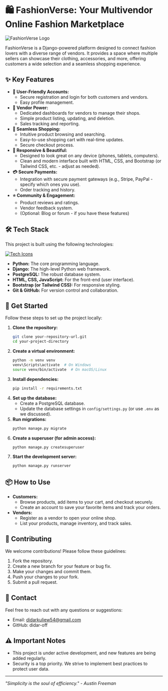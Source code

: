 # 🛍️ FashionVerse: Your Multivendor Online Fashion Marketplace

![FashionVerse Logo](your-logo-url.png)

FashionVerse is a Django-powered platform designed to connect fashion lovers with a diverse range of vendors. It provides a space where multiple sellers can showcase their clothing, accessories, and more, offering customers a wide selection and a seamless shopping experience.

## ✨ Key Features

* **👤 User-Friendly Accounts:**
    * Secure registration and login for both customers and vendors.
    * Easy profile management.
* **👗 Vendor Power:**
    * Dedicated dashboards for vendors to manage their shops.
    * Simple product listing, updating, and deletion.
    * Sales tracking and reporting.
* **🛒 Seamless Shopping:**
    * Intuitive product browsing and searching.
    * Easy-to-use shopping cart with real-time updates.
    * Secure checkout process.
* **📱 Responsive & Beautiful:**
    * Designed to look great on any device (phones, tablets, computers).
    * Clean and modern interface built with HTML, CSS, and Bootstrap (or Tailwind CSS, etc. - adjust as needed).
* **💳 Secure Payments:**
    * Integration with secure payment gateways (e.g., Stripe, PayPal - specify which ones you use).
    * Order tracking and history.
* **⭐ Community & Engagement:**
    * Product reviews and ratings.
    * Vendor feedback system.
    * (Optional: Blog or forum - if you have these features)

## 🛠️ Tech Stack

This project is built using the following technologies:

[![Tech Icons](https://skillicons.dev/icons?i=py,vscode,django,postgresql,html,css,js,react,bootstrap,git,github,stackoverflow,gcp,gmail,instagram,linkedin,twitter,powershell)](https://skillicons.dev)

* **Python:** The core programming language.
* **Django:** The high-level Python web framework.
* **PostgreSQL:** The robust database system.
* **HTML, CSS, JavaScript:** For the front-end (user interface).
* **Bootstrap (or Tailwind CSS):** For responsive styling.
* **Git & GitHub:** For version control and collaboration.

## 🚀 Get Started

Follow these steps to set up the project locally:

1.  **Clone the repository:**
    ```bash
    git clone your-repository-url.git
    cd your-project-directory
    ```
2.  **Create a virtual environment:**
    ```bash
    python -m venv venv
    venv\Scripts\activate  # On Windows
    source venv/bin/activate  # On macOS/Linux
    ```
3.  **Install dependencies:**
    ```bash
    pip install -r requirements.txt
    ```
4.  **Set up the database:**
    * Create a PostgreSQL database.
    * Update the database settings in `config/settings.py` (or use `.env` as we discussed).
5.  **Run migrations:**
    ```bash
    python manage.py migrate
    ```
6.  **Create a superuser (for admin access):**
    ```bash
    python manage.py createsuperuser
    ```
7.  **Start the development server:**
    ```bash
    python manage.py runserver
    ```

## 📦 How to Use

* **Customers:**
    * Browse products, add items to your cart, and checkout securely.
    * Create an account to save your favorite items and track your orders.
* **Vendors:**
    * Register as a vendor to open your online shop.
    * List your products, manage inventory, and track sales.

## 🤝 Contributing

We welcome contributions! Please follow these guidelines:

1.  Fork the repository.
2.  Create a new branch for your feature or bug fix.
3.  Make your changes and commit them.
4.  Push your changes to your fork.
5.  Submit a pull request.

## 📧 Contact

Feel free to reach out with any questions or suggestions:

* Email: didarkuliew54@gmail.com
* GitHub: didar-off

## ⚠️ Important Notes

* This project is under active development, and new features are being added regularly.
* Security is a top priority. We strive to implement best practices to protect user data.

---

_"Simplicity is the soul of efficiency." - Austin Freeman_